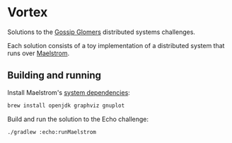 # Vortex

Solutions to the [Gossip Glomers](https://github.com/jepsen-io/maelstrom)
distributed systems challenges.

Each solution consists of a toy implementation of a distributed system that runs
over [Maelstrom](https://github.com/jepsen-io/maelstrom).

## Building and running

Install Maelstrom's [system dependencies](https://github.com/jepsen-io/maelstrom/blob/main/doc/01-getting-ready/index.md):

```sh
brew install openjdk graphviz gnuplot
```

Build and run the solution to the Echo challenge:

```sh
./gradlew :echo:runMaelstrom
```
